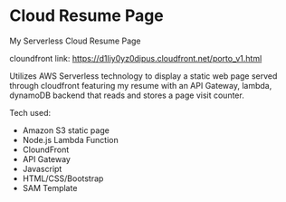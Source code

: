 # Cloud Resume Page
My Serverless Cloud Resume Page

cloundfront link: https://d1liy0yz0dipus.cloudfront.net/porto_v1.html

Utilizes AWS Serverless technology to display a static web page served through cloudfront featuring my resume with an API Gateway, lambda, dynamoDB backend that reads and stores a page visit counter.

Tech used:
- Amazon S3 static page
- Node.js Lambda Function
- CloundFront
- API Gateway
- Javascript
- HTML/CSS/Bootstrap
- SAM Template
